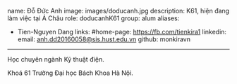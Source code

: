 
name: Đỗ Đức Anh
image: images/doducanh.jpg
description: K61, hiện đang làm việc tại Á Châu
role: doducanhK61
group: alum
aliases:
  - Tien-Nguyen Dang
links:
  #home-page: https://fb.com/tienkira1
  linkedin: 
  email: anh.dd20160058@sis.hust.edu.vn
  github: monkiravn
---

Học chuyên ngành Kỹ thuật điện.

Khoá 61 Trường Đại học Bách Khoa Hà Nội.

  
